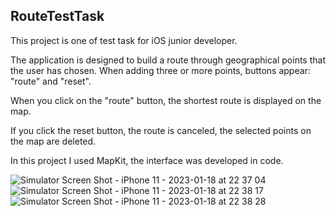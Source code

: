 ## RouteTestTask



This project is one of test task for iOS junior developer.

The application is designed to build a route through geographical points that the user has chosen. When adding three or more points, buttons appear: "route" and "reset".

When you click on the "route" button, the shortest route is displayed on the map.

If you click the reset button, the route is canceled, the selected points on the map are deleted.

In this project I used MapKit, the interface was developed in code.

![Simulator Screen Shot - iPhone 11 - 2023-01-18 at 22 37 04](https://user-images.githubusercontent.com/106093762/213293112-d3ae3921-0598-4486-be80-1eb9dae3a263.png)
![Simulator Screen Shot - iPhone 11 - 2023-01-18 at 22 38 17](https://user-images.githubusercontent.com/106093762/213293131-a4bf8688-a589-47c0-aa79-8c0196d623a4.png)
![Simulator Screen Shot - iPhone 11 - 2023-01-18 at 22 38 28](https://user-images.githubusercontent.com/106093762/213293147-b1a59dcf-9b70-4bee-a657-17f2848b6c4d.png)
